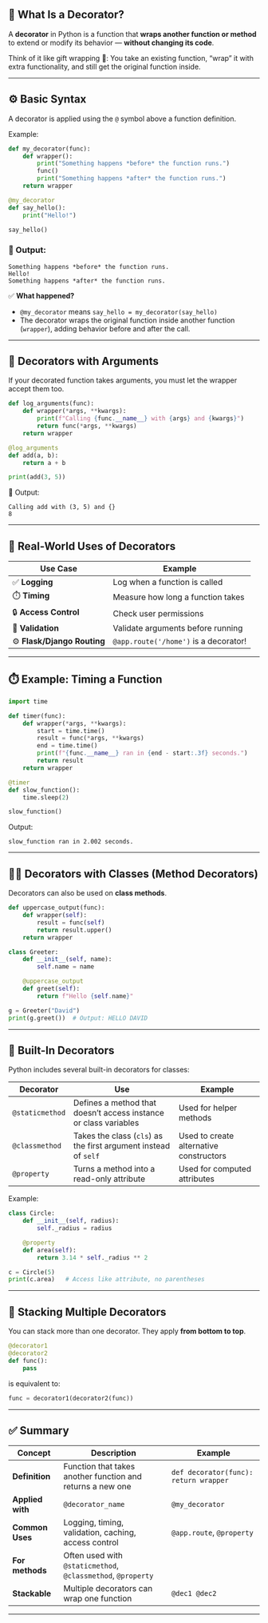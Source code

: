 ## 🧩 What Is a Decorator?

A **decorator** in Python is a function that **wraps another function or method** to extend or modify its behavior — **without changing its code**.

Think of it like gift wrapping 🎁:
You take an existing function, “wrap” it with extra functionality, and still get the original function inside.

---

## ⚙️ Basic Syntax

A decorator is applied using the `@` symbol above a function definition.

Example:

```python
def my_decorator(func):
    def wrapper():
        print("Something happens *before* the function runs.")
        func()
        print("Something happens *after* the function runs.")
    return wrapper

@my_decorator
def say_hello():
    print("Hello!")

say_hello()
```

### 🧠 Output:

```
Something happens *before* the function runs.
Hello!
Something happens *after* the function runs.
```

✅ **What happened?**

* `@my_decorator` means `say_hello = my_decorator(say_hello)`
* The decorator wraps the original function inside another function (`wrapper`), adding behavior before and after the call.

---

## 🔁 Decorators with Arguments

If your decorated function takes arguments, you must let the wrapper accept them too.

```python
def log_arguments(func):
    def wrapper(*args, **kwargs):
        print(f"Calling {func.__name__} with {args} and {kwargs}")
        return func(*args, **kwargs)
    return wrapper

@log_arguments
def add(a, b):
    return a + b

print(add(3, 5))
```

🧠 Output:

```
Calling add with (3, 5) and {}
8
```

---

## 🧱 Real-World Uses of Decorators

| Use Case                    | Example                               |
| --------------------------- | ------------------------------------- |
| ✅ **Logging**               | Log when a function is called         |
| ⏱️ **Timing**               | Measure how long a function takes     |
| 🔒 **Access Control**       | Check user permissions                |
| 🧪 **Validation**           | Validate arguments before running     |
| ⚙️ **Flask/Django Routing** | `@app.route('/home')` is a decorator! |

---

## ⏱️ Example: Timing a Function

```python
import time

def timer(func):
    def wrapper(*args, **kwargs):
        start = time.time()
        result = func(*args, **kwargs)
        end = time.time()
        print(f"{func.__name__} ran in {end - start:.3f} seconds.")
        return result
    return wrapper

@timer
def slow_function():
    time.sleep(2)

slow_function()
```

Output:

```
slow_function ran in 2.002 seconds.
```

---

## 🧍‍♂️ Decorators with Classes (Method Decorators)

Decorators can also be used on **class methods**.

```python
def uppercase_output(func):
    def wrapper(self):
        result = func(self)
        return result.upper()
    return wrapper

class Greeter:
    def __init__(self, name):
        self.name = name

    @uppercase_output
    def greet(self):
        return f"Hello {self.name}"

g = Greeter("David")
print(g.greet())  # Output: HELLO DAVID
```

---

## 🧩 Built-In Decorators

Python includes several built-in decorators for classes:

| Decorator       | Use                                                              | Example                                 |
| --------------- | ---------------------------------------------------------------- | --------------------------------------- |
| `@staticmethod` | Defines a method that doesn’t access instance or class variables | Used for helper methods                 |
| `@classmethod`  | Takes the class (`cls`) as the first argument instead of `self`  | Used to create alternative constructors |
| `@property`     | Turns a method into a read-only attribute                        | Used for computed attributes            |

Example:

```python
class Circle:
    def __init__(self, radius):
        self._radius = radius

    @property
    def area(self):
        return 3.14 * self._radius ** 2

c = Circle(5)
print(c.area)   # Access like attribute, no parentheses
```

---

## 🧠 Stacking Multiple Decorators

You can stack more than one decorator.
They apply **from bottom to top**.

```python
@decorator1
@decorator2
def func():
    pass
```

is equivalent to:

```python
func = decorator1(decorator2(func))
```

---

## ✅ Summary

| Concept          | Description                                                  | Example                               |
| ---------------- | ------------------------------------------------------------ | ------------------------------------- |
| **Definition**   | Function that takes another function and returns a new one   | `def decorator(func): return wrapper` |
| **Applied with** | `@decorator_name`                                            | `@my_decorator`                       |
| **Common Uses**  | Logging, timing, validation, caching, access control         | `@app.route`, `@property`             |
| **For methods**  | Often used with `@staticmethod`, `@classmethod`, `@property` |                                       |
| **Stackable**    | Multiple decorators can wrap one function                    | `@dec1 @dec2`                         |

---
